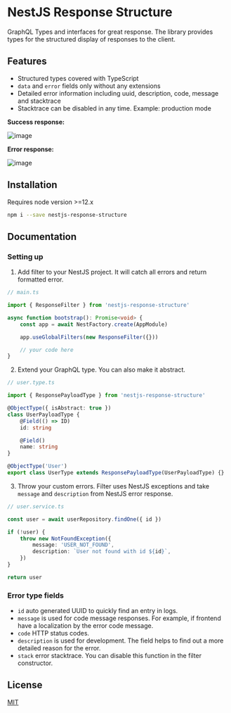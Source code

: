 # NestJS Response Structure

GraphQL Types and interfaces for great response. The library provides types for the structured display of responses to the client.

## Features

- Structured types covered with TypeScript
- `data` and `error` fields only without any extensions
- Detailed error information including uuid, description, code, message and stacktrace
- Stacktrace can be disabled in any time. Example: production mode

**Success response:**

![image](https://i.ibb.co/BgXh0sC/photo-2021-11-24-16-55-43.jpg)

**Error response:**

![image](https://i.ibb.co/vzVJstR/photo-2021-11-24-16-57-17.jpg)

## Installation

Requires node version >=12.х

```bash
npm i --save nestjs-response-structure
```

## Documentation

### Setting up

1. Add filter to your NestJS project. It will catch all errors and return formatted error.

```ts
// main.ts

import { ResponseFilter } from 'nestjs-response-structure'

async function bootstrap(): Promise<void> {
    const app = await NestFactory.create(AppModule)

    app.useGlobalFilters(new ResponseFilter({}))

    // your code here
}
```

2. Extend your GraphQL type. You can also make it abstract.

```ts
// user.type.ts

import { ResponsePayloadType } from 'nestjs-response-structure'

@ObjectType({ isAbstract: true })
class UserPayloadType {
    @Field(() => ID)
    id: string

    @Field()
    name: string
}

@ObjectType('User')
export class UserType extends ResponsePayloadType(UserPayloadType) {}
```

3. Throw your custom errors. Filter uses NestJS exceptions and take `message` and `description` from NestJS error response.


```ts
// user.service.ts

const user = await userRepository.findOne({ id })

if (!user) {
    throw new NotFoundException({
        message: 'USER_NOT_FOUND',
        description: `User not found with id ${id}`,
    })        
}

return user
```

### Error type fields

- `id` auto generated UUID to quickly find an entry in logs.
- `message` is used for code message responses. For example, if frontend have a localization by the error code message.
- `code` HTTP status codes.
- `description` is used for development. The field helps to find out a more detailed reason for the error.
- `stack` error stacktrace. You can disable this function in the filter constructor.

## License


[MIT](https://github.com/i-link-pro-team/logardian/blob/main/LICENSE)

  